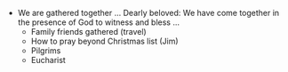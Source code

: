 - We are gathered together ... Dearly beloved: We have come together in the presence of
  God to witness and bless ...
	- Family friends gathered (travel)
	- How to pray beyond Christmas list (Jim)
	- Pilgrims
	- Eucharist